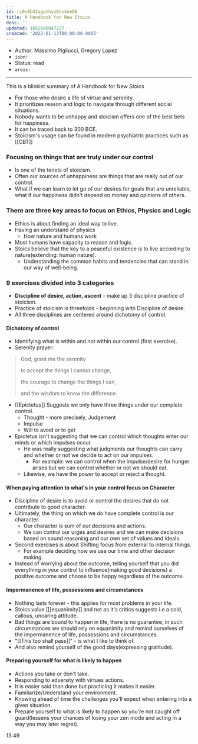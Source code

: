 ```yaml
---
id: ri0s8b42agpnhyz8ov4oe88
title: A Handbook for New Stoics
desc: ''
updated: 1652600047227
created: '2022-01-13T00:00:00.000Z'
---
```


- Author: Massimo Pigliucci, Gregory Lopez
- `isbn:`
- Status: read
- `areas:`

---

This is a blinkist summary of A Handbook for New Stoics

- For those who desire a life of virtue and serenity.
- It prioritizes reason and logic to navigate through different social situations.
- Nobody wants to be unhappy and stoicism offers one of the best bets for happiness.
- It can be traced back to 300 BCE.
- Stoicism's usage can be found in modern psychiatric practices such as [[CBT]]

### Focusing on things that are truly under our control

- Is one of the tenets of stoicism.
- Often our sources of unhappiness are things that are really out of our control.
- What if we can learn to let go of our desires for goals that are unreliable, what if our happiness didn't depend on money and opinions of others.

### There are three key areas to focus on Ethics, Physics and Logic

- Ethics is about finding an ideal way to live.
- Having an understand of physics
  - How nature and humans work
- Most humans have capacity to reason and logic.
- Stoics believe that the key to a peaceful existence is to live according to nature(extending: human nature).
  - Understanding the common habits and tendencies that can stand in our way of well-being.

### 9 exercises divided into 3 categories

- **Discipline of desire, action, ascent** - make up 3 discipline practice of stoicism.
- Practice of stoicism is threefolds - beginning with Discipline of desire.
- All three disciplines are centered around dichotomy of control.

#### Dichotomy of control

- Identifying what is within and not within our control (first exercise).
- Serenity prayer:

> God, grant me the serenity
>
> to accept the things I cannot change,
>
> the courage to change the things I can,
>
> and the wisdom to know the difference.

- [[Epictetus]] Suggests we only have three things under our complete control.
  - Thought - more precisely, Judgement
  - Impulse
  - Will to avoid or to get
- Epictetus isn't suggesting that we can control which thoughts enter our minds or which impulses occur.
  - He was really suggesting what judgments our thoughts can carry and whether or not we decide to act on our impulses.
    - For example: we can control when the impulse/desire for hunger arises but we can control whether or not we should eat.
  - Likewise, we have the power to accept or reject a thought.

#### When paying attention to what's in your control focus on Character

- Discipline of desire is to avoid or control the desires that do not contribute to good character.
- Ultimately, the thing on which we do have complete control is our character.
  - Our character is sum of our decisions and actions.
  - We can control our urges and desires and we can make decisions based on sound reasoning and our own set of values and ideals.
- Second exercises is about Shifting focus from external to internal things.
  - For example deciding how we use our time and other decision making.
- Instead of worrying about the outcome, telling yourself that you did everything in your control to influence(making good decisions) a positive outcome and choose to be happy regardless of the outcome.

#### Impermanence of life, possessions and circumstances

- Nothing lasts forever - this applies for most problems in your life.
- Stoics value [[[equanimity]] and not as it's critics suggests i.e a cold, callous, uncaring attitude.
- Bad things are bound to happen in life, there is no guarantee; in such circumstances we should rely on equanimity and remind ourselves of the impermanence of life, possessions and circumstances.
- "[[This too shall pass]]" - is what I like to think of.
- And also remind yourself of the good days(expressing gratitude).

#### Preparing yourself for what is likely to happen

- Actions you take or don't take.
- Responding to adversity with virtues actions.
- It is easier said than done but practicing it makes it easier.
- Familiarize/Understand your environment.
- Knowing ahead of time the challenges you'll expect when entering into a given situation.
- Prepare yourself to what is likely to happen so you're not caught off guard(lessens your chances of losing your zen mode and acting in a way you may later regret).

13:49
